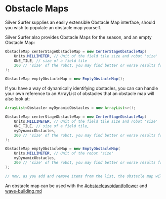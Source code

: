 # Obstacle Maps

Silver Surfer supplies an easily extensible Obstacle Map interface, should you wish to populate an obstacle map yourself.

Silver Surfer also provides Obstacle Maps for the season, and an empty Obstacle Map:

```java
ObstacleMap centerStageObstacleMap = new CenterStageObstacleMap(
    Units.MILLIMETER, // Unit of the field tile size and robot 'size'
    ONE_TILE, // size of a field tile
    200 // 'size' of the robot, you may find better or worse results from adjsuting this, should be the radius of robot.
); 

ObstacleMap emptyObstacleMap = new EmptyObstacleMap();
```

If you have a way of dynamically identifying obstacles, you can can handle your own reference to an ArrayList of obstacles that an obstacle map will also look at:

```java
ArrayList<Obstacle> myDynamicObstacles = new ArrayList<>();

ObstacleMap centerStageObstacleMap = new CenterStageObstacleMap(
    Units.MILLIMETER, // Unit of the field tile size and robot 'size'
    ONE_TILE, // size of a field tile,
    myDynamicObstacles,
    200 // 'size' of the robot, you may find better or worse results from adjsuting this, should be the radius of robot.
); 

ObstacleMap emptyObstacleMap = new EmptyObstacleMap(
    Units.MILLIMETER, // Unit of the robot 'size'
    myDynamicObstacles,
    200 // 'size' of the robot, you may find better or worse results from adjsuting this, should be the radius of robot.
);

// now, as you add and remove items from the list, the obstacle map will handle them and the static, in-built obstacles 
```

An obstacle map can be used with the [#obstacleavoidantfollower](drive-base.md#obstacleavoidantfollower "mention") and [wave-building.md](wave-building.md "mention")
